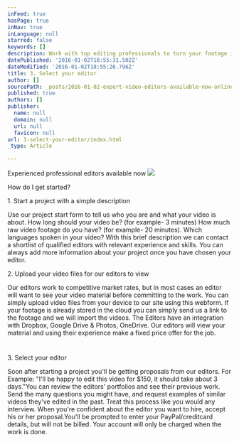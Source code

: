 ```yaml
---
inFeed: true
hasPage: true
inNav: true
inLanguage: null
starred: false
keywords: []
description: Work with top editing professionals to turn your footage into awesome web video.
datePublished: '2016-01-02T18:55:31.502Z'
dateModified: '2016-01-02T18:55:26.796Z'
title: 3. Select your editor
author: []
sourcePath: _posts/2016-01-02-expert-video-editors-available-now-online.md
published: true
authors: []
publisher:
  name: null
  domain: null
  url: null
  favicon: null
url: 3-select-your-editor/index.html
_type: Article

---
```

Experienced professional editors available now ![](https://the-grid-user-content.s3-us-west-2.amazonaws.com/dc82d8f3-5017-4242-b6e3-3714bf681d78.jpg)

How do I get started? 

1\. Start a project with a simple description 

Use our project start form to tell us who you are and what your video is about. How long should your video be? (for example- 3 minutes) How much raw video footage do you have? (for example- 20 minutes). Which languages spoken in your video? With this brief description we can contact a shortlist of qualified editors with relevant experience and skills. You can always add more information about your project once you have chosen your editor.

2\. Upload your video files for our editors to view 

Our editors work to competitive market rates, but in most cases an editor will want to see your video material before committing to the work. You can simply upload video files from your device to our site using this webform. If your footage is already stored in the cloud you can simply send us a link to the footage and we will import the videos. The Editors have an integration with Dropbox, Google Drive & Photos, OneDrive. Our editors will view your material and using their experience make a fixed price offer for the job.

# 

3\. Select your editor

Soon after starting a project you'll be getting proposals from our editors. For Example: "I'll be happy to edit this video for $150, it should take about 3 days."You can review the editors' portfolios and see their previous work. Send the many questions you might have, and request examples of similar videos they've edited in the past. Treat this process like you would any interview. When you're confident about the editor you want to hire, accept his or her proposal.You'll be prompted to enter your PayPal/creditcard details, but will not be billed. Your account will only be charged when the work is done.